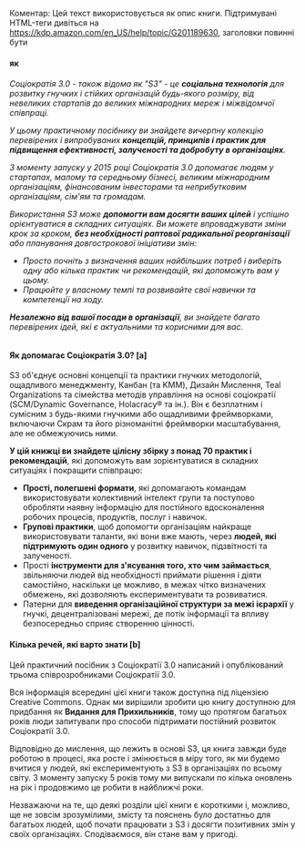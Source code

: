 Коментар: Цей текст використовується як опис книги. Підтримувані HTML-теги дивіться на https://kdp.amazon.com/en_US/help/topic/G201189630, заголовки повинні бути <h4> як <h6>

Соціократія 3.0 - також відома як "S3" - це **соціальна технологія** для розвитку гнучких і стійких організацій будь-якого розміру, від невеликих стартапів до великих міжнародних мереж і міжвідомчої співпраці.

У цьому практичному посібнику ви знайдете вичерпну колекцію перевірених і випробуваних **концепцій, принципів і практик для підвищення ефективності, залученості та добробуту в організаціях**.

З моменту запуску у 2015 році Соціократія 3.0 допомагає людям у стартапах, малому та середньому бізнесі, великим міжнародним організаціям, фінансованим інвесторами та неприбутковим організаціям, сім'ям та громадам.

Використання S3 може **допомогти вам досягти ваших цілей** і успішно орієнтуватися в складних ситуаціях. Ви можете впроваджувати зміни крок за кроком, **без необхідності раптової радикальної реорганізації** або планування довгострокової ініціативи змін:

-   Просто почніть з визначення ваших найбільших потреб і виберіть одну або кілька практик чи рекомендацій, які допоможуть вам у цьому.
-   Працюйте у власному темпі та розвивайте свої навички та компетенції на ходу.

**Незалежно від вашої посади в організації**, ви знайдете багато перевірених ідей, які є актуальними та корисними для вас.

#### Як допомагає Соціократія 3.0? [a]

S3 об'єднує основні концепції та практики гнучких методологій, ощадливого менеджменту, Канбан (та KMM), Дизайн Мислення, Teal Organizations та сімейства методів управління на основі соціократії (SCM/Dynamic Governance, Holacracy® та ін.). Він є безплатним і сумісним з будь-якими гнучкими або ощадливими фреймворками, включаючи Скрам та його різноманітні фреймворки масштабування, але не обмежуючись ними.

**У цій книжці ви знайдете цілісну збірку з понад 70 практик і рекомендацій**, які допоможуть вам зорієнтуватися в складних ситуаціях і покращити співпрацю:

-   **Прості, полегшені формати**, які допомагають командам використовувати колективний інтелект групи та поступово обробляти наявну інформацію для постійного вдосконалення робочих процесів, продуктів, послуг і навичок.
-   **Групові практики**, щоб допомогти організаціям найкраще використовувати таланти, які вони вже мають, через **людей, які підтримують один одного** у розвитку навичок, підзвітності та залученості.
-   Прості **інструменти для з'ясування того, хто чим займається**, звільняючи людей від необхідності приймати рішення і діяти самостійно, наскільки це можливо, в межах чітко визначених обмежень, які дозволяють експериментувати та розвиватися.
-   Патерни для **виведення організаційної структури за межі ієрархії** у гнучкі, децентралізовані мережі, де потік інформації та впливу безпосередньо сприяє створенню цінності.

#### Кілька речей, які варто знати [b]

Цей практичний посібник з Соціократії 3.0 написаний і опублікований трьома співрозробниками Соціократії 3.0.

Вся інформація всередині цієї книги також доступна під ліцензією Creative Commons. Однак ми вирішили зробити цю книгу доступною для придбання як **Видання для Прихильників**, тому що протягом багатьох років люди запитували про способи підтримати постійний розвиток Соціократії 3.0.

Відповідно до мислення, що лежить в основі S3, ця книга завжди буде роботою в процесі, яка росте і змінюється в міру того, як ми будемо вчитися у людей, які експериментують з S3 в організаціях по всьому світу. З моменту запуску 5 років тому ми випускали по кілька оновлень на рік і продовжимо це робити в найближчі роки.

Незважаючи на те, що деякі розділи цієї книги є короткими і, можливо, ще не зовсім зрозумілими, змісту та пояснень було достатньо для багатьох людей, щоб почати працювати з S3 і досягти позитивних змін у своїх організаціях. Сподіваємося, він стане вам у пригоді.
